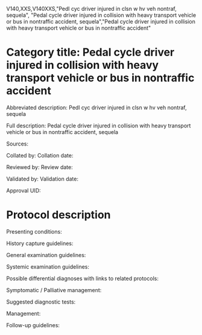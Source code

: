 V140,XXS,V140XXS,"Pedl cyc driver injured in clsn w hv veh nontraf, sequela", "Pedal cycle driver injured in collision with heavy transport vehicle or bus in nontraffic accident, sequela","Pedal cycle driver injured in collision with heavy transport vehicle or bus in nontraffic accident"
# Category title: Pedal cycle driver injured in collision with heavy transport vehicle or bus in nontraffic accident

Abbreviated description: Pedl cyc driver injured in clsn w hv veh nontraf, sequela

Full description: Pedal cycle driver injured in collision with heavy transport vehicle or bus in nontraffic accident, sequela

Sources:

Collated by:
Collation date:

Reviewed by:
Review date:

Validated by:
Validation date:

Approval UID:

# Protocol description

Presenting conditions:

History capture guidelines:

General examination guidelines:

Systemic examination guidelines:

Possible differential diagnoses with links to related protocols:

Symptomatic / Palliative management:

Suggested diagnostic tests:

Management:

Follow-up guidelines:
